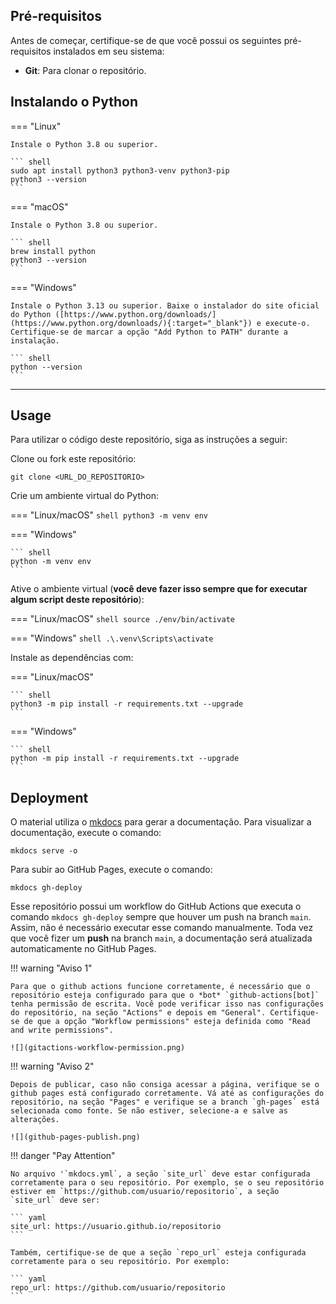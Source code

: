 
## Pré-requisitos

Antes de começar, certifique-se de que você possui os seguintes pré-requisitos instalados em seu sistema:

- **Git**: Para clonar o repositório.

## Instalando o Python

=== "Linux"

    Instale o Python 3.8 ou superior.

    ``` shell
    sudo apt install python3 python3-venv python3-pip
    python3 --version
    ```

=== "macOS"

    Instale o Python 3.8 ou superior.

    ``` shell
    brew install python
    python3 --version
    ```

=== "Windows"

    Instale o Python 3.13 ou superior. Baixe o instalador do site oficial do Python ([https://www.python.org/downloads/](https://www.python.org/downloads/){:target="_blank"}) e execute-o. Certifique-se de marcar a opção "Add Python to PATH" durante a instalação.

    ``` shell
    python --version
    ```

---

## Usage

Para utilizar o código deste repositório, siga as instruções a seguir:

Clone ou fork este repositório:

``` shell
git clone <URL_DO_REPOSITORIO>
```

Crie um ambiente virtual do Python:

=== "Linux/macOS"
    ``` shell
    python3 -m venv env
    ```

=== "Windows"

    ``` shell
    python -m venv env
    ```

Ative o ambiente virtual (**você deve fazer isso sempre que for executar algum script deste repositório**):

=== "Linux/macOS"
    ``` shell
    source ./env/bin/activate
    ```

=== "Windows"
    ``` shell
    .\.venv\Scripts\activate
    ```

Instale as dependências com:

=== "Linux/macOS"

    ``` shell
    python3 -m pip install -r requirements.txt --upgrade
    ```

=== "Windows"

    ``` shell
    python -m pip install -r requirements.txt --upgrade
    ```

## Deployment

O material utiliza o [mkdocs](https://www.mkdocs.org/) para gerar a documentação. Para visualizar a documentação, execute o comando:

``` shell
mkdocs serve -o
```

Para subir ao GitHub Pages, execute o comando:

``` shell
mkdocs gh-deploy
```

Esse repositório possui um workflow do GitHub Actions que executa o comando `mkdocs gh-deploy` sempre que houver um push na branch `main`. Assim, não é necessário executar esse comando manualmente. Toda vez que você fizer um **push** na branch `main`, a documentação será atualizada automaticamente no GitHub Pages.

!!! warning "Aviso 1"

    Para que o github actions funcione corretamente, é necessário que o repositório esteja configurado para que o *bot* `github-actions[bot]` tenha permissão de escrita. Você pode verificar isso nas configurações do repositório, na seção "Actions" e depois em "General". Certifique-se de que a opção "Workflow permissions" esteja definida como "Read and write permissions".

    ![](gitactions-workflow-permission.png)

!!! warning "Aviso 2"

    Depois de publicar, caso não consiga acessar a página, verifique se o github pages está configurado corretamente. Vá até as configurações do repositório, na seção "Pages" e verifique se a branch `gh-pages` está selecionada como fonte. Se não estiver, selecione-a e salve as alterações.
    
    ![](github-pages-publish.png)

!!! danger "Pay Attention"

    No arquivo '`mkdocs.yml`, a seção `site_url` deve estar configurada corretamente para o seu repositório. Por exemplo, se o seu repositório estiver em `https://github.com/usuario/repositorio`, a seção `site_url` deve ser:

    ``` yaml
    site_url: https://usuario.github.io/repositorio
    ```

    Também, certifique-se de que a seção `repo_url` esteja configurada corretamente para o seu repositório. Por exemplo:

    ``` yaml
    repo_url: https://github.com/usuario/repositorio
    ```
